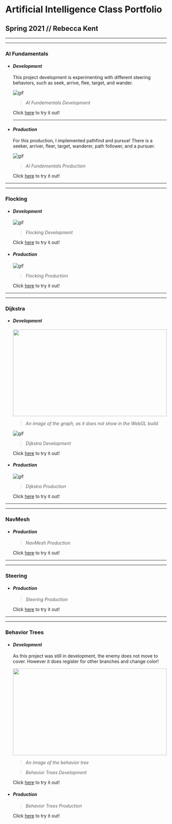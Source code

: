 # Artificial Intelligence Class Portfolio
## Spring 2021 // Rebecca Kent

-----------------------------------------------------------------------------------------------

-----------------------------------------------------------------------------------------------

### AI Fundamentals

- #### **_Development_**

  This project development is experimenting with different steering behaviors, such as seek, arrive, flee, target, and wander.

  ![gif](https://github.com/FracturedDiamond/AI_Portfolio/blob/main/PNGs/Fundamentals_Dev.gif?raw=true)
  
  > _AI Fundementals Development_

  Click [here](https://fractureddiamond.github.io/AI_Fundamentals/) to try it out!

  ---------------------------------------------------------------------------------------------
  
- #### **_Production_**

  For this production, I implemented pathfind and pursue! There is a seeker, arriver, fleer, target, wanderer, path follower, and a pursuer.

  ![gif](https://github.com/FracturedDiamond/AI_Portfolio/blob/main/PNGs/Fundamentals_Pro.gif?raw=true)

  > _AI Fundementals Production_

  Click [here](https://fractureddiamond.github.io/AI_Fundamentals_Production/) to try it out!
  
-----------------------------------------------------------------------------------------------

-----------------------------------------------------------------------------------------------

### Flocking

- #### **_Development_**

  ![gif](https://github.com/FracturedDiamond/AI_Portfolio/blob/main/PNGs/Flocking_Dev.gif?raw=true)
  
  > _Flocking Development_

  Click [here](https://fractureddiamond.github.io/AI_Flocking_Development/) to try it out!
  
- #### **_Production_**

  ![gif](https://github.com/FracturedDiamond/AI_Portfolio/blob/main/PNGs/Flocking_Pro.gif?raw=true)
  
  > _Flocking Production_

  Click [here](https://fractureddiamond.github.io/AI_Flocking_Production/) to try it out!
  
-----------------------------------------------------------------------------------------------

-----------------------------------------------------------------------------------------------

### Dijkstra

- #### **_Development_**
  
  <img src="https://user-images.githubusercontent.com/49692399/117160420-f1890600-ad75-11eb-8f8d-f84b3d72b83c.png" width="480" height="270">

  > _An image of the graph, as it does not show in the WebGL build_
  
  ![gif](https://github.com/FracturedDiamond/AI_Portfolio/blob/main/PNGs/Dijkstra_Dev.gif?raw=true)
  
  > _Dijkstra Development_
  
  Click [here](https://fractureddiamond.github.io/AI_Dijkstra_Development/) to try it out!
  
- #### **_Production_**

  ![gif](https://github.com/FracturedDiamond/AI_Portfolio/blob/main/PNGs/Dijkstra_Pro.gif?raw=true)
  
  > _Dijkstra Production_

  Click [here](https://fractureddiamond.github.io/AI_Dijkstra_Production/) to try it out!
  
-----------------------------------------------------------------------------------------------

-----------------------------------------------------------------------------------------------

### NavMesh
  
- #### **_Production_**

  > _NavMesh Production_

  Click [here](https://fractureddiamond.github.io/NavMesh_Production/) to try it out!
  
-----------------------------------------------------------------------------------------------

-----------------------------------------------------------------------------------------------

### Steering

- #### **_Production_**

  > _Steering Production_

  Click [here](https://fractureddiamond.github.io/AI_Steering_Production/) to try it out!
  
-----------------------------------------------------------------------------------------------

-----------------------------------------------------------------------------------------------

### Behavior Trees

- #### **_Development_**
  
  As this project was still in development, the enemy does not move to cover. However it does register
  for other branches and change color!
  
  <img src="https://user-images.githubusercontent.com/49692399/117162634-cc959280-ad77-11eb-8e28-6c6393a801bf.png" width="480" height="270">
  
  > _An image of the behavior tree_

  > _Behavior Trees Development_
  
  Click [here](https://fractureddiamond.github.io/AI_BehaviorTrees_Development/) to try it out!
  
- #### **_Production_**

  > _Behavior Trees Production_

  Click [here](https://fractureddiamond.github.io/AI_BehaviorTrees_Production_V02/) to try it out!
  
  
